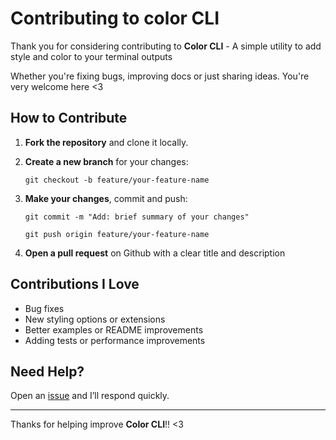 # Contributing to color CLI

Thank you for considering contributing to **Color CLI** - A simple utility to add style and color to your terminal outputs

Whether you're fixing bugs, improving docs or just sharing ideas. You're very welcome here <3

## How to Contribute
1. **Fork the repository** and clone it locally.
2. **Create a new branch** for your changes:
    
    `git checkout -b feature/your-feature-name`

3. **Make your changes**, commit and push:
    
    `git commit -m "Add: brief summary of your changes"`

    `git push origin feature/your-feature-name`

4. **Open a pull request** on Github with a clear title and description


## Contributions I Love

- Bug fixes
- New styling options or extensions
- Better examples or README improvements
- Adding tests or performance improvements

## Need Help?

Open an [issue](https://github.com/Abdulrahman-K-S/colorME/issues) and I’ll respond quickly.

---

Thanks for helping improve **Color CLI**!! <3